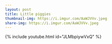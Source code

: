 ```yaml
---
layout: post
title: Little piggies
thumbnail-img: https://i.imgur.com/AaWJVVv.jpeg
share-img: https://i.imgur.com/AaWJVVv.jpeg
---
```


{% include youtube.html id="JLMbpiywVxQ" %}
